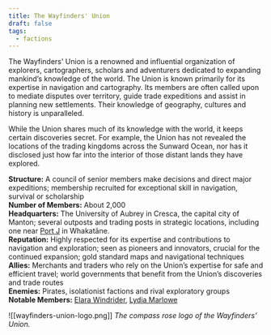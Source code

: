 ```yaml
---
title: The Wayfinders' Union
draft: false
tags:
  - factions
---
```

The Wayfinders' Union is a renowned and influential organization of explorers, cartographers, scholars and adventurers dedicated to expanding mankind’s knowledge of the world. The Union is known primarily for its expertise in navigation and cartography. Its members are often called upon to mediate disputes over territory, guide trade expeditions and assist in planning new settlements. Their knowledge of geography, cultures and history is unparalleled. 

While the Union shares much of its knowledge with the world, it keeps certain discoveries secret. For example, the Union has not revealed the locations of the trading kingdoms across the Sunward Ocean, nor has it disclosed just how far into the interior of those distant lands they have explored.

**Structure:** A council of senior members make decisions and direct major expeditions; membership recruited for exceptional skill in navigation, survival or scholarship<br>
**Number of Members:** About 2,000<br>
**Headquarters:** The University of Aubrey in Cresca, the capital city of Manton; several outposts and trading posts in strategic locations, including one near [Port J](port-j.md) in Whakatāne.<br>
**Reputation:** Highly respected for its expertise and contributions to navigation and exploration;  seen as pioneers and innovators, crucial for the continued expansion; gold standard maps and navigational techniques<br>
**Allies:** Merchants and traders who rely on the Union’s expertise for safe and efficient travel; world governments that benefit from the Union’s discoveries and trade routes<br>
**Enemies:** Pirates, isolationist factions and rival exploratory groups<br>
**Notable Members:** [Elara Windrider](elara-windrider.md), [Lydia Marlowe](lydia-marlowe.md)

![[wayfinders-union-logo.png]]
*The compass rose logo of the Wayfinders' Union.*